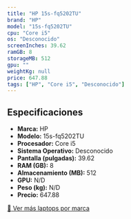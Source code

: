 ```yaml
---
title: "HP 15s-fq5202TU"
brand: "HP"
model: "15s-fq5202TU"
cpu: "Core i5"
os: "Desconocido"
screenInches: 39.62
ramGB: 8
storageMB: 512
gpu: ""
weightKg: null
price: 647.88
tags: ["HP", "Core i5", "Desconocido"]
---
```

## Especificaciones

- **Marca:** HP
- **Modelo:** 15s-fq5202TU
- **Procesador:** Core i5
- **Sistema Operativo:** Desconocido
- **Pantalla (pulgadas):** 39.62
- **RAM (GB):** 8
- **Almacenamiento (MB):** 512
- **GPU:** N/D
- **Peso (kg):** N/D
- **Precio:** 647.88

[:rocket: Ver más laptops por marca](/brand/hp)
